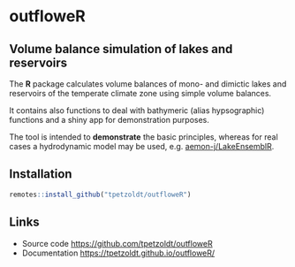 # outfloweR

## Volume balance simulation of lakes and reservoirs

The **R** package calculates volume balances of mono- and dimictic 
lakes and reservoirs of the temperate climate zone using simple volume 
balances.

It contains also functions to deal with bathymeric (alias hypsographic)
functions and a shiny app for demonstration purposes.

The tool is intended to **demonstrate** the basic principles, whereas
for real cases a hydrodynamic model may be used, e.g. 
[aemon-j/LakeEnsemblR](https://github.com/aemon-j/LakeEnsemblR).

## Installation

```r
remotes::install_github("tpetzoldt/outfloweR")
```

## Links

* Source code https://github.com/tpetzoldt/outfloweR
* Documentation https://tpetzoldt.github.io/outfloweR/

